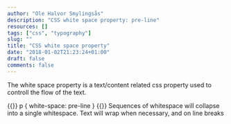 ```yaml
---
author: "Ole Halvor Smylingsås"
description: "CSS white space property: pre-line"
resources: []
tags: ["css", "typography"]   
slug: ""
title: "CSS white space property"
date: "2018-01-02T21:23:24+01:00"
draft: false
comments: false
---
```


The white space property is a text/content related css property used to controll the flow of the text. 
<!--more-->


{{<highlight css>}}
p
{
    white-space: pre-line
}
{{</highlight>}}
Sequences of whitespace will collapse into a single whitespace. Text will wrap when necessary, and on line breaks
    

